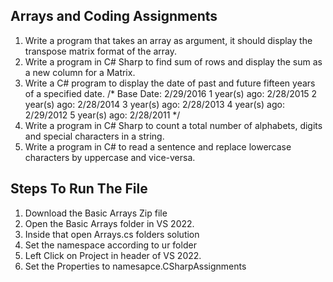 ## Arrays and Coding Assignments
  1. Write a program that takes an array as argument, it should display the transpose matrix format of the array.
  2. Write a program in C# Sharp to find sum of rows and display the sum as a new column for a Matrix.
  3. Write a C# program to display the date of past and future fifteen years of a specified date. /*
      Base Date: 2/29/2016
      1 year(s) ago: 2/28/2015
      2 year(s) ago: 2/28/2014
      3 year(s) ago: 2/28/2013
      4 year(s) ago: 2/29/2012
      5 year(s) ago: 2/28/2011
      */
  4. Write a program in C# Sharp to count a total number of alphabets, digits and special characters in a string.
  5. Write a program in C# to read a sentence and replace lowercase characters by uppercase and vice-versa.


## Steps To Run The File
  1. Download the Basic Arrays Zip file
  2. Open the Basic Arrays folder in VS 2022.
  3. Inside that open Arrays.cs folders solution 
  4. Set the namespace according to ur folder
  5. Left Click on Project in header of VS 2022.
  6. Set the Properties to namesapce.CSharpAssignments



